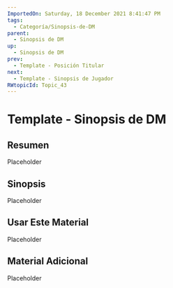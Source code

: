 ```yaml
---
ImportedOn: Saturday, 18 December 2021 8:41:47 PM
tags:
  - Categoría/Sinopsis-de-DM
parent:
  - Sinopsis de DM
up:
  - Sinopsis de DM
prev:
  - Template - Posición Titular
next:
  - Template - Sinopsis de Jugador
RWtopicId: Topic_43
---
```

# Template - Sinopsis de DM
## Resumen
Placeholder

## Sinopsis
Placeholder

## Usar Este Material
Placeholder

## Material Adicional
Placeholder

